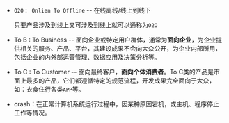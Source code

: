 - `O2O` : ` Onlien To Offline` -- 在线离线/线上到线下    

  ​			只要产品涉及到线上又可涉及到线上就可以通称为`O2O`

- To B :  To Business -- 面向企业或特定用户群体，通常为**面向企业**，为企业提供相关的服务、产品、平台，其建设成果不会向大众公开，为企业内部所用，包括企业的内外部运营管理、数据应用及决策分析等。

- To C :  To Customer -- 面向最终客户，**面向个体消费者**。To C类的产品是市面上最多的产品，它们都遵循特定的规范流程，开发成果完全面向于大众，如：衣食住行各类`APP`等。

- crash：在正常计算机系统运行过程中，因某种原因宕机，或主机、程序停止工作等情况。